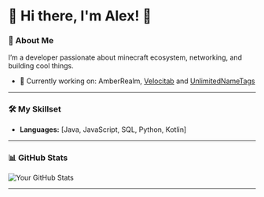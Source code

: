 # 👋 Hi there, I'm Alex! 🚀

### 🌟 About Me
I’m a developer passionate about minecraft ecosystem, networking, and building cool things.

- 🔭 Currently working on: AmberRealm, [Velocitab](https://github.com/WiIIiam278/Velocitab) and [UnlimitedNameTags](https://github.com/alexdev03/UnlimitedNametags)

---

### 🛠️ My Skillset
- **Languages:** [Java, JavaScript, SQL, Python, Kotlin]

---

### 📊 GitHub Stats
![Your GitHub Stats](https://github-readme-stats-git-masterorgs-github-readme-stats-team.vercel.app/api?username=AlexDev03&show_icons=true&theme=radical&include_orgs=true)

---

